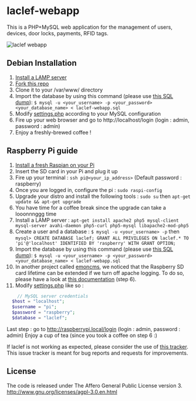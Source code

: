laclef-webapp
==============

This is a PHP+MySQL web application for the management of users, devices, door locks, payments, RFID tags.

![laclef webapp](http://laclef.cc/templates/images/arch_en_US.svg)

Debian Installation
-------------------

1. [Install a LAMP server](http://wiki.debian.org/LaMp)
2. [Fork this repo](https://help.github.com/articles/fork-a-repo) 
3. Clone it to your /var/www/ directory
4. Import the database by using this command (please use [this SQL dump](https://raw.github.com/bgaultier/laclef-webapp/master/laclef-webapp.sql)): `$ mysql -u <your_username> -p <your_password> <your_database_name> < laclef-webapp.sql`
5. Modify [settings.php](settings.php) according to your MySQL configuration
6. Fire up your web browser and go to http://localhost/login (login : admin, password : admin)
7. Enjoy a freshly-brewed coffee !

Raspberry Pi guide
------------------
1. [Install a fresh Raspian on your Pi](http://www.raspberrypi.org/downloads)
2. Insert the SD card in your Pi and plug it up
3. Fire up your terminal : `ssh pi@<your_ip_address>` (Default password : raspberry)
4. Once you are logged in, configure the pi : `sudo raspi-config`
5. Upgrade your distro and install the following tools : `sudo su` then `apt-get update && apt-get upgrade`
6. You have time for a coffee break since the upgrade can take a looonnnggg time
7. Install a LAMP server : `apt-get install apache2 php5 mysql-client mysql-server avahi-daemon php5-curl php5-mysql libapache2-mod-php5`
8. Create a user and a database : `$ mysql -u <your_username> -p` then `mysql> CREATE DATABASE laclef; GRANT ALL PRIVILEGES ON laclef.* TO 'pi'@'localhost' IDENTIFIED BY 'raspberry' WITH GRANT OPTION;`
9. Import the database by using this command (please use [this SQL dump](https://raw.github.com/bgaultier/laclef-webapp/master/laclef-webapp.sql)): `$ mysql -u <your_username> -p <your_password> <your_database_name> < laclef-webapp.sql`
10. In another project called [emoncms](http://emoncms.org), we noticed that the Raspberry SD card lifetime can be extended if we turn off apache logging. To do so, please have a look at [this documentation](http://emoncms.org/site/docs/raspberrypibuild) (step 6).
11. Modify [settings.php](settings.php) like so :

```php
	// MySQL server credentials
  $host = "localhost";
  $username = "pi";
  $password = "raspberry";
  $database = "laclef";
```

Last step : go to http://raspberrypi.local/login (login : admin, password : admin)
Enjoy a cup of tea (since you took a coffee on step 6 :)

If laclef is not working as expected, please consider the use of [this tracker](https://github.com/bgaultier/laclef-webapp/issues). This issue tracker is meant for bug reports and requests for improvements.

License
-------

The code is released under The Affero General Public License version 3.
http://www.gnu.org/licenses/agpl-3.0.en.html


